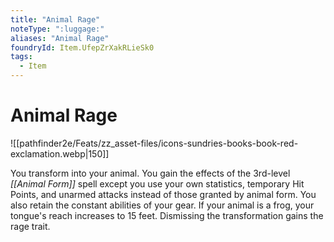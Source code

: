 ```yaml
---
title: "Animal Rage"
noteType: ":luggage:"
aliases: "Animal Rage"
foundryId: Item.UfepZrXakRLieSk0
tags:
  - Item
---
```


# Animal Rage
![[pathfinder2e/Feats/zz_asset-files/icons-sundries-books-book-red-exclamation.webp|150]]

You transform into your animal. You gain the effects of the 3rd-level _[[Animal Form]]_ spell except you use your own statistics, temporary Hit Points, and unarmed attacks instead of those granted by animal form. You also retain the constant abilities of your gear. If your animal is a frog, your tongue's reach increases to 15 feet. Dismissing the transformation gains the rage trait.

